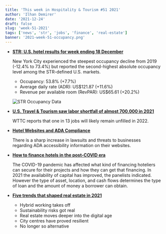 ```yaml
---
title: 'This week in Hospitality & Tourism #51 2021'
author: 'Ilhan Demirer'
date: '2021-12-24'
draft: false
slug: 'week-51-2021'
tags: ['news', 'str', 'jobs', 'finance', 'real-estate']
banner: '2021-week-51-occupancy.png'
---
```


- **[STR: U.S. hotel results for week ending 18 December](https://str.com/press-release/str-us-hotel-results-week-ending-18-december)**

  New York City experienced the steepest occupancy decline from 2019 (-12.4% to 73.4%) but reported the second-highest absolute occupancy level among the STR-defined U.S. markets.

  - Occupancy: 53.8% (+7.7%)
  - Average daily rate (ADR): US$121.87 (+11.6%)
  - Revenue per available room (RevPAR): US$65.61 (+20.2%)

  ![STR Occupancy Data](/images/blogimages/2021-week-51-occupancy.png)

- **[U.S. Travel & Tourism saw labor shortfall of almost 700,000 in 2021](https://www.hospitalitynet.org/news/4108109.html)**

  WTTC reports that one in 13 jobs will likely remain unfilled in 2022.

- **[Hotel Websites and ADA Compliance](https://www.hotelnewsresource.com/article118837.html)**

  There is a sharp increase in lawsuits and threats to businesses regarding ADA accessibility information on their websites.

- **[How to finance hotels in the post-COVID era](https://www.hotelmanagement.net/financing/how-finance-hotels-post-covid-era)**

  The COVID-19 pandemic has affected what kind of financing hoteliers can secure for their projects and how they can get that financing. In 2021 the availability of capital has improved, the panelists indicated. However the type of asset, location, and cash flows determines the type of loan and the amount of money a borrower can obtain.

- **[Five trends that shaped real estate in 2021](https://www.jll.co.uk/en/trends-and-insights/investor/five-trends-that-shaped-real-estate-in-2021)**

  - Hybrid working takes off
  - Sustainability risks got real
  - Real estate moves deeper into the digital age
  - City centres have proved resilient
  - No longer so alternative
